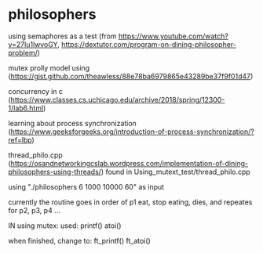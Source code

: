 # philosophers


using semaphores as a test (from https://www.youtube.com/watch?v=27lu1lwvoGY, https://dextutor.com/program-on-dining-philosopher-problem/)


mutex prolly model using (https://gist.github.com/theawless/88e78ba6979865e43289be37f9f01d47)



concurrency in c (https://www.classes.cs.uchicago.edu/archive/2018/spring/12300-1/lab6.html)


learning about process synchronization (https://www.geeksforgeeks.org/introduction-of-process-synchronization/?ref=lbp)






thread_philo.cpp (https://osandnetworkingcslab.wordpress.com/implementation-of-dining-philosophers-using-threads/)
	found in Using_mutext_test/thread_philo.cpp


using "./philosophers 6 1000 10000 60" as input


currently the routine goes in order of p1 eat, stop eating, dies, and repeates for p2, p3, p4 ...


IN using mutex:
used:
    printf()
    atoi()


when finished, change to:
    ft_printf()
    ft_atoi()



    
